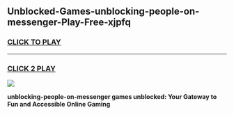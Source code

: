 
## Unblocked-Games-unblocking-people-on-messenger-Play-Free-xjpfq
<h3>
<a href="https://premium76.site?title=unblocking-people-on-messenger&ref=10A">CLICK TO PLAY</a></h3>
<hr>

<h3>
<a href="https://premium76.site?title=unblocking-people-on-messenger&ref=10A">CLICK 2 PLAY</a>
  
</h3>

<a href="https://premium76.site?title=unblocking-people-on-messenger&ref=10A"><img src="https://clearcache.store/games.png"></a>


**unblocking-people-on-messenger games unblocked: Your Gateway to Fun and Accessible Online Gaming**

